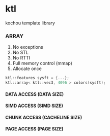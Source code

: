 # ktl
kochou template library

### ARRAY
1. No exceptions
2. No STL
3. No RTTI
4. Full memory control (mmap)
5. Allocate once

```cpp
ktl::features sysft = {...};
ktl::array< ktl::vec3, 4096 > colors(sysft);
```
#### DATA ACCESS (DATA SIZE)
#### SIMD ACCESS (SIMD SIZE)
#### CHUNK ACCESS (CACHELINE SIZE)
#### PAGE ACCESS (PAGE SIZE)
